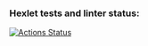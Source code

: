 ### Hexlet tests and linter status:
[![Actions Status](https://github.com/dangervladi4ek/frontend-project-44/actions/workflows/hexlet-check.yml/badge.svg)](https://github.com/dangervladi4ek/frontend-project-44/actions)